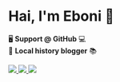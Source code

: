 # Hai, I'm Eboni :wave:

:desktop_computer: **Support @ GitHub** :computer: <br>
:scroll: **Local history blogger** :books:

<a target="_blank" href="https://www.linkedin.com/in/ebonilm"><img src="https://img.shields.io/badge/LinkedIn-0077B5?style=for-the-badge&logo=linkedin&logoColor=white"/> 
<a target="_blank" href="https://curioushistonian.com"><img src="https://img.shields.io/badge/WordPress-%23117AC9.svg?style=for-the-badge&logo=WordPress&logoColor=white"/>
<a target="_blank" href="https://mas.to/@etebur"><img src="https://img.shields.io/badge/Mastodon-6364FF?style=for-the-badge&logo=Mastodon&logoColor=white"/>
